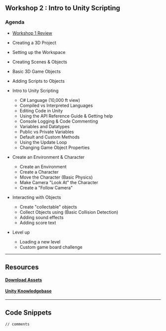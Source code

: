 ##  Workshop 2 : Intro to Unity Scripting


### Agenda

* [Workshop 1 Review](/Workshop-1.md) 

* Creating a 3D Project
* Setting up the Workspace
* Creating Scenes & Objects
* Basic 3D Game Objects
* Adding Scripts to Objects

* Intro to Unity Scripting

  + C# Language (10,000 ft view)
  + Compiled vs Interpreted Languages
  + Editing Code in Unity
  + Using the API Reference Guide & Getting help
  + Console Logging & Code Commenting
  + Variables and Datatypes
  + Public vs Private Variables
  + Default and Custom Methods 
  + Using the Update Loop
  + Changing Game Object Properties

* Create an Environment & Character

  + Create an Environment
  + Create a Character
  + Move the Character (Basic Physics)
  + Make Camera "Look At" the Character
  + Create a "Follow Camera"

* Interacting with Objects 

  + Create "collectable" objects
  + Collect Objects using (Basic Collision Detection)
  + Adding sound effects
  + Adding score text
  
* Level up

  + Loading a new level
  + Custom game board challenge
  
---

## Resources

#### [Download Assets](https://drive.google.com/file/d/0B1Zs29ohFpIgbEtRUEZpTUhkdUU/view?usp=sharing)

#### [Unity Knowledgebase](https://support.unity3d.com/hc/en-us)

---

## Code Snippets

```
// comments
```


